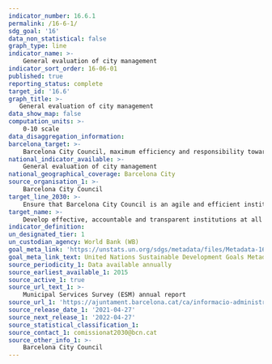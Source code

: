 ```yaml
---
indicator_number: 16.6.1
permalink: /16-6-1/
sdg_goal: '16'
data_non_statistical: false
graph_type: line
indicator_name: >-
    General evaluation of city management
indicator_sort_order: 16-06-01
published: true
reporting_status: complete
target_id: '16.6'
graph_title: >-
   General evaluation of city management
data_show_map: false
computation_units: >-
    0-10 scale
data_disaggregation_information:
barcelona_target: >-
    Barcelona City Council, maximum efficiency and responsibility towards the general public 
national_indicator_available: >-
    General evaluation of city management
national_geographical_coverage: Barcelona City
source_organisation_1: >-
    Barcelona City Council
target_line_2030: >-
    Ensure that Barcelona City Council is an agile and efficient institution that is highly valued by the general public, by achieving the following thresholds: An evaluation of above 6.5 for management
target_name: >-
    Develop effective, accountable and transparent institutions at all levels
indicator_definition:
un_designated_tier: 1
un_custodian_agency: World Bank (WB)
goal_meta_link: 'https://unstats.un.org/sdgs/metadata/files/Metadata-16-06-01.pdf'
goal_meta_link_text: United Nations Sustainable Development Goals Metadata (pdf 894kB)
source_periodicity_1: Data available annually
source_earliest_available_1: 2015
source_active_1: true
source_url_text_1: >-
    Municipal Services Survey (ESM) annual report
source_url_1: 'https://ajuntament.barcelona.cat/ca/informacio-administrativa/registre-enquestes-i-estudis-opinio'
source_release_date_1: '2021-04-27'
source_next_release_1: '2022-04-27'
source_statistical_classification_1: 
source_contact_1: comissionat2030@bcn.cat
source_other_info_1: >-
    Barcelona City Council
---
```

